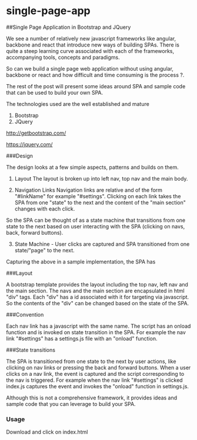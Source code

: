 # single-page-app

##Single Page Application in Bootstrap and JQuery

We see a number of relatively new javascript frameworks like angular, backbone and react that introduce new ways of building SPAs. 
There is quite a steep learning curve associated with each of the frameworks, accompanying tools, concepts and paradigms.

So can we build a single page web application without using angular, backbone or react and how difficult and time consuming is the process ?.

The rest of the post will present some ideas around SPA and sample code that can be used to build your own SPA.

The technologies used are the well established and mature

1. Bootstrap
2. JQuery

http://getbootstrap.com/

https://jquery.com/

###Design

The design looks at a few simple aspects, patterns and builds on them.

1. Layout
The layout is broken up into left nav, top nav and the main body.

2. Navigation Links
Navigation links are relative and of the form "#linkName" for example "#settings". 
Clicking on each link takes the SPA from one "state" to the next and the content of the "main section" changes with each click.

So the SPA can be thought of as a state machine that transitions from one state to the next based on user interacting 
with the SPA (clicking on navs, back, forward buttons).

3. State Machine - User clicks are captured and SPA transitioned from one state/"page" to the next.   

Capturing the above in a sample implementation, the SPA has

###Layout 

A bootstrap template provides the layout including the top nav, left nav and the main section. The navs and the main 
section are encapsulated in html "div" tags. Each "div" has a id associated with it for targeting via javascript. 
So the contents of the "div" can be changed based on the state of the SPA.

###Convention

Each nav link has a javascript with the same name. The script  has an onload function and is invoked on state transition 
in the SPA. For example the nav link "#settings" has a settings.js file with an "onload" function. 

###State transitions

The SPA is transitioned from one state to the next by user actions, like clicking on nav links or pressing 
the back and forward buttons.  When a user clicks on a nav link, the event is captured and the script corresponding to the nav is triggered. 
For example when the nav link "#settings" is clicked index.js captures the event and invokes the "onload" function in settings.js.    

Although this is not  a comprehensive framework, it provides ideas and sample code that you can leverage to build your SPA.

### Usage

Download and click on index.html